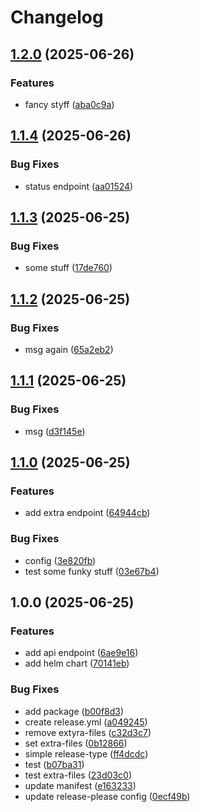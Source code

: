 # Changelog

## [1.2.0](https://github.com/nilsgstrabo/learnrelease/compare/v1.1.4...v1.2.0) (2025-06-26)


### Features

* fancy styff ([aba0c9a](https://github.com/nilsgstrabo/learnrelease/commit/aba0c9a1a27970f79fa2565f4fcc685b9bd2b2e7))

## [1.1.4](https://github.com/nilsgstrabo/learnrelease/compare/v1.1.3...v1.1.4) (2025-06-26)


### Bug Fixes

* status endpoint ([aa01524](https://github.com/nilsgstrabo/learnrelease/commit/aa015248e564816e17d801ca9d2f22feabce054d))

## [1.1.3](https://github.com/nilsgstrabo/learnrelease/compare/v1.1.2...v1.1.3) (2025-06-25)


### Bug Fixes

* some stuff ([17de760](https://github.com/nilsgstrabo/learnrelease/commit/17de76040dbbba8f8b1cef6cd7dadb7ed7dbf754))

## [1.1.2](https://github.com/nilsgstrabo/learnrelease/compare/v1.1.1...v1.1.2) (2025-06-25)


### Bug Fixes

* msg again ([65a2eb2](https://github.com/nilsgstrabo/learnrelease/commit/65a2eb2490ab87f43b219275f8b8e190c9134e16))

## [1.1.1](https://github.com/nilsgstrabo/learnrelease/compare/v1.1.0...v1.1.1) (2025-06-25)


### Bug Fixes

* msg ([d3f145e](https://github.com/nilsgstrabo/learnrelease/commit/d3f145eef96bed6fc7a473537d5c71c114cdbd3b))

## [1.1.0](https://github.com/nilsgstrabo/learnrelease/compare/v1.0.0...v1.1.0) (2025-06-25)


### Features

* add extra endpoint ([64944cb](https://github.com/nilsgstrabo/learnrelease/commit/64944cb951cd9cfbd8f37766755ab07f136b0df2))


### Bug Fixes

* config ([3e820fb](https://github.com/nilsgstrabo/learnrelease/commit/3e820fb7692105f443ac8052ca6c5e463a2a1030))
* test some funky stuff ([03e67b4](https://github.com/nilsgstrabo/learnrelease/commit/03e67b4e78de66bd5e84c4834df871d1c29008d0))

## 1.0.0 (2025-06-25)


### Features

* add api endpoint ([6ae9e16](https://github.com/nilsgstrabo/learnrelease/commit/6ae9e162ce8e11be8093fd68d293ada182086e0d))
* add helm chart ([70141eb](https://github.com/nilsgstrabo/learnrelease/commit/70141ebc5eecb246e0638d1ff3c4505fc8b6ff4e))


### Bug Fixes

* add package ([b00f8d3](https://github.com/nilsgstrabo/learnrelease/commit/b00f8d33a0463b6ddec5b0d0caaa609076cd8d1e))
* create release.yml ([a049245](https://github.com/nilsgstrabo/learnrelease/commit/a0492454a2c7bebfa28cb29e25633e0ae3d9e529))
* remove extyra-files ([c32d3c7](https://github.com/nilsgstrabo/learnrelease/commit/c32d3c7954785761f38e21292de347a53012bd09))
* set extra-files ([0b12866](https://github.com/nilsgstrabo/learnrelease/commit/0b128666416e6a88e09c75fab542ff36fc391736))
* simple release-type ([ff4dcdc](https://github.com/nilsgstrabo/learnrelease/commit/ff4dcdc13ae28454f7c37aaf206a62d97cf8697a))
* test ([b07ba31](https://github.com/nilsgstrabo/learnrelease/commit/b07ba3179a94a9ca8277d4222d24a999e2579191))
* test extra-files ([23d03c0](https://github.com/nilsgstrabo/learnrelease/commit/23d03c0898316efe6d50d65272305e30e961f7c8))
* update manifest ([e163233](https://github.com/nilsgstrabo/learnrelease/commit/e163233d1e96947e5cce0e508137b7e529e6a7a3))
* update release-please config ([0ecf49b](https://github.com/nilsgstrabo/learnrelease/commit/0ecf49bc549529e1706cd2885ac04ff5ad3ddc59))
